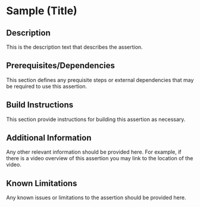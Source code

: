 # Sample (Title)

## Description
This is the description text that describes the assertion.

## Prerequisites/Dependencies
This section defines any prequisite steps or external dependencies that may be required to use this assertion.

## Build Instructions
This section provide instructions for building this assertion as necessary. 

## Additional Information
Any other relevant information should be provided here. For example, if there is a video overview of this assertion you may link to the location of the video.

## Known Limitations
Any known issues or limitations to the assertion should be provided here.
